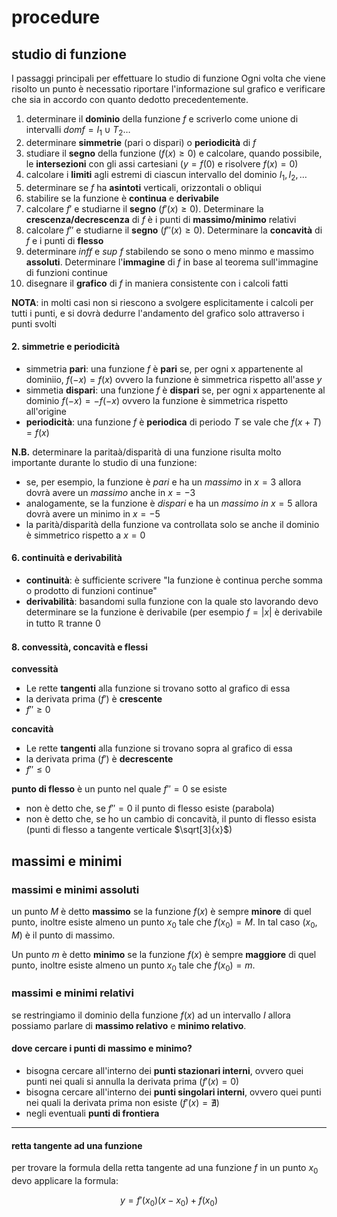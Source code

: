 # procedure
## studio di funzione
I passaggi principali per effettuare lo studio di funzione
Ogni volta che viene risolto un punto è necessatio riportare l'informazione sul grafico e verificare che sia in accordo con quanto dedotto precedentemente.
1. determinare il **dominio** della funzione $f$ e scriverlo come unione di intervalli $domf = I_1 \cup T_2 \dots$
2. determinare **simmetrie** (pari o dispari) o **periodicità** di $f$
3. studiare il **segno** della funzione ($f(x) \ge 0$) e calcolare, quando possibile, le **intersezioni** con gli assi cartesiani ($y = f(0)$ e risolvere $f(x) = 0$)
4. calcolare i **limiti** agli estremi di ciascun intervallo del dominio $I_1, I_2, \dots$
5. determinare se $f$ ha **asintoti** verticali, orizzontali o obliqui
6. stabilire se la funzione è **continua** e **derivabile**
7. calcolare $f'$ e studiarne il **segno** ($f'(x) \ge 0$). Determinare la **crescenza/decrescenza** di $f$ è i punti di **massimo/minimo** relativi
8. calcolare $f''$ e studiarne il **segno** ($f''(x) \ge 0$). Determinare la **concavità** di $f$ e i punti di **flesso**
9. determinare *inf*$f$ e *sup* $f$ stabilendo se sono o meno minmo e massimo **assoluti**. Determinare l'**immagine** di $f$ in base al teorema sull'immagine di funzioni continue
10. disegnare il **grafico** di $f$ in maniera consistente con i calcoli fatti

**NOTA**: in molti casi non si riescono a svolgere esplicitamente i calcoli per tutti i punti, e si dovrà dedurre l'andamento del grafico solo attraverso i punti svolti

#### 2. simmetrie e periodicità
- simmetria **pari**: una funzione $f$ è **pari** se, per ogni x appartenente al dominiio, $f(-x) = f(x)$ ovvero la funzione è simmetrica rispetto all'asse $y$
- simmetia **dispari**: una funzione $f$ è **dispari** se, per ogni x appartenente al dominio  $f(-x) = -f(-x)$ ovvero la funzione è simmetrica rispetto all'origine
- **periodicità**: una funzione $f$ è **periodica** di periodo $T$ se vale che $f(x+T) = f(x)$


**N.B.** determinare la paritaà/disparità di una funzione risulta molto importante durante lo studio di una funzione:
- se, per esempio, la funzione è *pari* e ha un *massimo* in  $x=3$ allora dovrà avere un *massimo* anche in $x=-3$
- analogamente, se la funzione è *dispari* e ha un *massimo in* $x=5$ allora dovrà avere un minimo in $x=-5$
- la parità/disparità della funzione va controllata solo se anche il dominio è simmetrico rispetto a $x=0$

#### 6. continuità e derivabilità
- **continuità**: è sufficiente scrivere "la funzione è continua perche somma o prodotto di funzioni continue"
- **derivabilità**: basandomi sulla funzione con la quale sto lavorando devo determinare se la funzione è derivabile (per esempio $f = |x|$ è derivabile in tutto $\mathbb{R}$ tranne $0$

#### 8. convessità, concavità e flessi

**convessità**
- Le rette **tangenti** alla funzione si trovano sotto al grafico di essa
- la derivata prima ($f'$) è **crescente**
- $f'' \ge 0$

**concavità**
- Le rette **tangenti** alla funzione si trovano sopra al grafico di essa
- la derivata prima ($f'$) è **decrescente**
- $f'' \le 0$

**punto di flesso**
è un punto nel quale $f'' = 0$ se esiste
- non è detto che, se $f'' = 0$ il punto di flesso esiste (parabola)
- non è detto che, se ho un cambio di concavità, il punto di flesso esista (punti di flesso a tangente verticale $\sqrt[3]{x}$)


## massimi e minimi
### massimi e minimi assoluti
un punto $M$ è detto **massimo** se la funzione $f(x)$ è sempre **minore** di quel punto, inoltre esiste almeno un punto $x_0$ tale che $f(x_0) = M$.
In tal caso $(x_0, M)$ è il punto di massimo.

Un punto $m$ è detto **minimo** se la funzione $f(x)$ è sempre **maggiore** di quel punto, inoltre esiste almeno un punto $x_0$ tale che $f(x_0) = m$.

### massimi e minimi relativi
se restringiamo il dominio della funzione $f(x)$ ad un intervallo $I$ allora possiamo parlare di **massimo relativo** e **minimo relativo**.

#### dove cercare i punti di massimo e minimo?
- bisogna cercare all'interno dei **punti stazionari interni**, ovvero quei punti nei quali si annulla la derivata prima ($f'(x) = 0$)
- bisogna cercare all'interno dei **punti singolari interni**, ovvero quei punti nei quali la derivata prima non esiste ($f'(x) = \nexists$)
- negli eventuali **punti di frontiera**

---
#### retta tangente ad una funzione
per trovare la formula della retta tangente ad una funzione $f$ in un punto $x_0$ devo applicare la formula:

$$
y=f'(x_0)(x-x_0)+f(x_0)
$$
